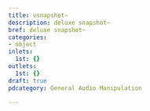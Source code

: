 ```yaml
---
title: vsnapshot~
description: deluxe snapshot~
bref: deluxe snapshot~
categories:
- object
inlets:
  1st: {}
outlets:
  1st: {}
draft: true
pdcategory: General Audio Manipulation

---
```


